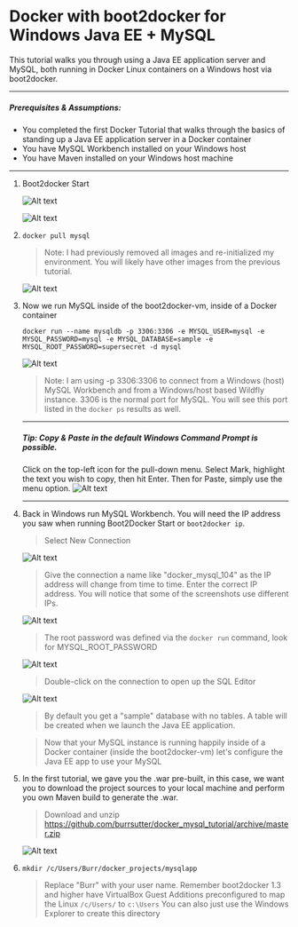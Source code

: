 Docker with boot2docker for Windows Java EE + MySQL
===================================================

This tutorial walks you through using a Java EE application server and MySQL, both running in Docker Linux containers on a Windows host via boot2docker.

* * *
##### Prerequisites & Assumptions:
* You completed the first Docker Tutorial that walks through the basics of standing up a Java EE application server in a Docker container
* You have MySQL Workbench installed on your Windows host
* You have Maven installed on your Windows host machine
* * *


1. Boot2docker Start

    ![Alt text](/screenshots/boot2docker_start_menu.png?raw=true "Start Menu")

    ![Alt text](/screenshots/start_sh_running.png?raw=true "Boot2Docker Command Prompt")

2. `docker pull mysql`

    > Note: I had previously removed all images and re-initialized my environment.  You will likely have other images from the previous tutorial.

    ![Alt text](/screenshots/docker_pull_mysql.png?raw=true "docker pull mysql")


3. Now we run MySQL inside of the boot2docker-vm, inside of a Docker container

    ````
    docker run --name mysqldb -p 3306:3306 -e MYSQL_USER=mysql -e MYSQL_PASSWORD=mysql -e MYSQL_DATABASE=sample -e  MYSQL_ROOT_PASSWORD=supersecret -d mysql
    ````

    ![Alt text](/screenshots/docker_run_mysql.png?raw=true "docker run mysql")

    > Note: I am using -p 3306:3306 to connect from a Windows (host) MySQL Workbench and from a Windows/host based Wildfly instance. 3306 is the normal port for MySQL.  You will see this port listed in the `docker ps` results as well.

    * * *
    ##### Tip: Copy & Paste in the default Windows Command Prompt is possible.  
    Click on the top-left icon for the pull-down menu.  Select Mark, highlight the text you wish to copy, then hit Enter. Then for Paste, simply use the menu option.
    ![Alt text](/screenshots/mark_paste.png?raw=true "DOS/Command Prompt Copy & Paste")

    * * *

4. Back in Windows run MySQL Workbench.  You will need the IP address you saw when running Boot2Docker Start or `boot2docker ip`.

    > Select New Connection

    ![Alt text](/screenshots/mysql_workbench_new_connection.png?raw=true "new connection")

    > Give the connection a name like "docker_mysql_104" as the IP address will change from time to time. Enter the correct IP address.  You will notice that some of the screenshots use different IPs.

    ![Alt text](/screenshots/connect_to_database.png?raw=true "New Connection Dialog")

    > The root password was defined via the `docker run` command, look for MYSQL_ROOT_PASSWORD

    ![Alt text](/screenshots/mysql_root_password.png?raw=true "Root Password Prompt")

    > Double-click on the connection to open up the SQL Editor

    ![Alt text](/screenshots/mysql_sql_editor.png?raw=true "SQL Editor")


    > By default you get a "sample" database with no tables.  A table will be created when we launch the Java EE application.

    > Now that your MySQL instance is running happily inside of a Docker container (inside the boot2docker-vm)
let's configure the Java EE app to use your MySQL

5. In the first tutorial, we gave you the .war pre-built, in this case, we want you to download the project sources to your local machine and perform you own Maven build to generate the .war.

    > Download and unzip <https://github.com/burrsutter/docker_mysql_tutorial/archive/master.zip>

    ![Alt text](/screenshots/download_unzip.png?raw=true "Download and Unzip")


6.  `mkdir /c/Users/Burr/docker_projects/mysqlapp`

    > Replace "Burr" with your user name.  Remember boot2docker 1.3 and higher have VirtualBox Guest Additions preconfigured to map the Linux `/c/Users/` to `c:\Users`
    > You can also just use the Windows Explorer to create this directory
